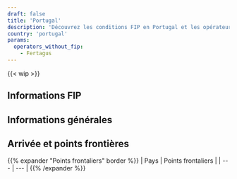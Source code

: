 ```yaml
---
draft: false
title: 'Portugal'
description: 'Découvrez les conditions FIP en Portugal et les opérateurs proposant des réductions.'
country: 'portugal'
params:
  operators_without_fip:
    - Fertagus
---
```

<!-- Supprimez ce message si la page est complète -->
{{< wip >}}

## Informations FIP

<!--
    Un court résumé qui doit répondre aux questions suivantes, dans cet ordre :
    - Quels billets FIP (FIP 50 / coupons FIP) sont reconnus dans le pays et par quels opérateurs ferroviaires ?
    - Quelles sont les particularités de l'utilisation des billets FIP avec ces opérateurs ? (Ajoutez un lien vers l’opérateur ferroviaire)
    - Quels opérateurs ne reconnaissent pas les billets FIP et comment les identifier dans les informations de correspondance ?
-->

## Informations générales

<!--
    Une courte section sur la situation générale du transport ferroviaire dans le pays. Voici quelques exemples de sujets à traiter :
    - État du réseau ferroviaire
    - Liaisons importantes
    - Qualité et état des trains
    - Ponctualité
    - Fréquence
    - Trains/itinéraires/lignes spéciaux
    - Belles gares ferroviaires
-->

## Arrivée et points frontières

<!--
Uniquement les points frontaliers situés à la frontière nationale avec d'autres pays. Ils doivent être listés sous la forme : pays (opérateur ferroviaire) et leurs points de frontière.
-->

{{% expander "Points frontaliers" border %}}
| Pays | Points frontaliers |
| --- | --- |
{{% /expander %}}

### <Nom du pays>

<!--
  Quelles lignes permettent de venir depuis ce pays ?
  Quels conseils et recommandations pour entrer depuis ce pays ?
-->
